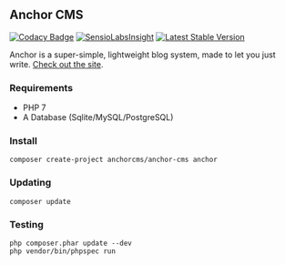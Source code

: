## Anchor CMS

[![Codacy Badge](https://api.codacy.com/project/badge/Grade/6c810b451dc6481da8bbdee5bf7dcd44)](https://www.codacy.com/app/craigchilds94/anchor-cms?utm_source=github.com&amp;utm_medium=referral&amp;utm_content=anchorcms/anchor-cms&amp;utm_campaign=Badge_Grade)
[![SensioLabsInsight](https://insight.sensiolabs.com/projects/6d47b69c-c54b-4875-8d88-4cec20ff676c/mini.png)](https://insight.sensiolabs.com/projects/6d47b69c-c54b-4875-8d88-4cec20ff676c) [![Latest Stable Version](https://poser.pugx.org/anchorcms/anchor-cms/v/stable)](https://packagist.org/packages/anchorcms/anchor-cms)

Anchor is a super-simple, lightweight blog system, made to let you just write. [Check out the site](http://anchorcms.com/).

### Requirements

- PHP 7
- A Database (Sqlite/MySQL/PostgreSQL)

### Install

    composer create-project anchorcms/anchor-cms anchor

### Updating

    composer update

### Testing

    php composer.phar update --dev
    php vendor/bin/phpspec run
